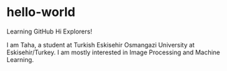# hello-world
Learning GitHub
Hi Explorers!

I am Taha, a student at Turkish Eskisehir Osmangazi University at Eskisehir/Turkey.
I am mostly interested in Image Processing and Machine Learning.
